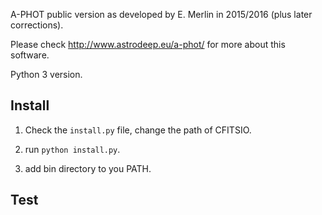 A-PHOT public version as developed by E. Merlin in 2015/2016 (plus later corrections).

Please check http://www.astrodeep.eu/a-phot/ for more about this software.

Python 3 version.

## Install

1. Check the `install.py` file, change the path of CFITSIO.

2. run `python install.py`.

3. add bin directory to you PATH.

## Test
